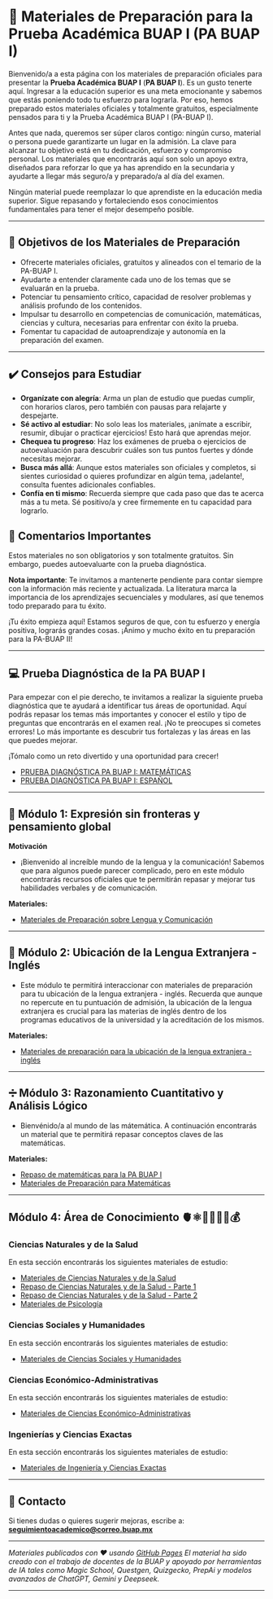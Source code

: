 # 📘 Materiales de Preparación para la Prueba Académica BUAP I (PA BUAP I)

Bienvenido/a a esta página con los materiales de preparación oficiales para presentar la **Prueba Académica BUAP I** (**PA BUAP I**). Es un gusto tenerte aquí. Ingresar a la educación superior es una meta emocionante y sabemos que estás poniendo todo tu esfuerzo para lograrla. Por eso, hemos preparado estos materiales oficiales y totalmente gratuitos, especialmente pensados para ti y la Prueba Académica BUAP I (PA-BUAP I). 

Antes que nada, queremos ser súper claros contigo: ningún curso, material o persona puede garantizarte un lugar en la admisión. La clave para alcanzar tu objetivo está en tu dedicación, esfuerzo y compromiso personal. Los materiales que encontrarás aquí son solo un apoyo extra, diseñados para reforzar lo que ya has aprendido en la secundaria y ayudarte a llegar más seguro/a y preparado/a al día del examen.

Ningún material puede reemplazar lo que aprendiste en la educación media superior. Sigue repasando y fortaleciendo esos conocimientos fundamentales para tener el mejor desempeño posible.

---

## 🧠 Objetivos de los Materiales de Preparación

- Ofrecerte materiales oficiales, gratuitos y alineados con el temario de la PA-BUAP I.
- Ayudarte a entender claramente cada uno de los temas que se evaluarán en la prueba.
- Potenciar tu pensamiento crítico, capacidad de resolver problemas y análisis profundo de los contenidos.
- Impulsar tu desarrollo en competencias de comunicación, matemáticas, ciencias y cultura, necesarias para enfrentar con éxito la prueba.
- Fomentar tu capacidad de autoaprendizaje y autonomía en la preparación del examen.

---

## ✔️ Consejos para Estudiar

- **Organízate con alegría**: Arma un plan de estudio que puedas cumplir, con horarios claros, pero también con pausas para relajarte y despejarte.
- **Sé activo al estudiar**: No solo leas los materiales, ¡anímate a escribir, resumir, dibujar o practicar ejercicios! Esto hará que aprendas mejor.
- **Chequea tu progreso**: Haz los exámenes de prueba o ejercicios de autoevaluación para descubrir cuáles son tus puntos fuertes y dónde necesitas mejorar.
- **Busca más allá**: Aunque estos materiales son oficiales y completos, si sientes curiosidad o quieres profundizar en algún tema, ¡adelante!, consulta fuentes adicionales confiables.
- **Confía en ti mismo**: Recuerda siempre que cada paso que das te acerca más a tu meta. Sé positivo/a y cree firmemente en tu capacidad para lograrlo.

## 🏅 Comentarios Importantes

Estos materiales no son obligatorios y son totalmente gratuitos. Sin embargo, puedes autoevaluarte con la prueba diagnóstica. 

**Nota importante**: Te invitamos a mantenerte pendiente para contar siempre con la información más reciente y actualizada. La literatura marca la importancia de los aprendizajes secuenciales y modulares, así que tenemos todo preparado para tu éxito.

¡Tu éxito empieza aquí! Estamos seguros de que, con tu esfuerzo y energía positiva, lograrás grandes cosas. ¡Ánimo y mucho éxito en tu preparación para la PA-BUAP II!

---
## 💻 Prueba Diagnóstica de la PA BUAP I

Para empezar con el pie derecho, te invitamos a realizar la siguiente prueba diagnóstica que te ayudará a identificar tus áreas de oportunidad. Aquí podrás repasar los temas más importantes y conocer el estilo y tipo de preguntas que encontrarás en el examen real. ¡No te preocupes si cometes errores! Lo más importante es descubrir tus fortalezas y las áreas en las que puedes mejorar.

¡Tómalo como un reto divertido y una oportunidad para crecer!

- [PRUEBA DIAGNÓSTICA PA BUAP I: MATEMÁTICAS](https://www.goconqr.com/en/quiz/40421079/prueba-diagnostica-pa-buap-i-matematicas)
- [PRUEBA DIAGNÓSTICA PA BUAP I: ESPAÑOL](https://www.goconqr.com/en/quiz/40421638/prueba-diagnostica-pa-buap-i-espanol)

---

## 📖 Módulo 1: Expresión sin fronteras y pensamiento global

**Motivación**
- ¡Bienvenido al increíble mundo de la lengua y la comunicación! Sabemos que para algunos puede parecer complicado, pero en este módulo encontrarás recursos oficiales que te permitirán repasar y mejorar tus habilidades verbales y de comunicación.

**Materiales:**
- [Materiales de Preparación sobre Lengua y Comunicación](https://drive.google.com/drive/folders/1liI4ULsMmYgec5Kw01e3o3eowgddkeSB?usp=sharing)

---

## 🔬 Módulo 2: Ubicación de la Lengua Extranjera - Inglés
- Este módulo te permitirá interaccionar con materiales de preparación para tu ubicación de la lengua extranjera - inglés. Recuerda que aunque no repercute en tu puntuación de admisión, la ubicación de la lengua extranjera es crucial para las materias de inglés dentro de los programas educativos de la universidad y la acreditación de los mismos.

**Materiales:**
- [Materiales de preparación para la ubicación de la lengua extranjera -  inglés](https://drive.google.com/drive/folders/1UmB34H-5lWMvNPTiLzVbFlTJYoJoiOV5?usp=sharing)

---

## ➗ Módulo 3: Razonamiento Cuantitativo y Análisis Lógico
- Bienvénido/a al mundo de las mátemática. A continuación encontrarás un material que te permitirá repasar conceptos claves de las matemáticas.

**Materiales:**
- [Repaso de matemáticas para la PA BUAP I](Matematicas.html)
- [Materiales de Preparación para Matemáticas](https://drive.google.com/drive/folders/1Tt8CukD-s8NBF7R9zTEV5XlAWOLKLTrx?usp=sharing)

---

## Módulo 4: Área de Conocimiento 🫀⚛️🧑‍🤝‍🧑🎨💰

### Ciencias Naturales y de la Salud

En esta sección encontrarás los siguientes materiales de estudio:
- [Materiales de Ciencias Naturales y de la Salud](https://drive.google.com/drive/folders/14214nxeJmVn2eeMyf0HS-78ckwNgvU6F?usp=sharing)
- [Repaso de Ciencias Naturales y de la Salud - Parte 1](Salud1.html)
- [Repaso de Ciencias Naturales y de la Salud - Parte 2](Salud2.html)
- [Materiales de Psicología](https://drive.google.com/drive/folders/1j75mlaSL-6K2RTkpDz5UVKjr4dev5A1W?usp=sharing)

  
### Ciencias Sociales y Humanidades

En esta sección encontrarás los siguientes materiales de estudio:
- [Materiales de Ciencias Sociales y Humanidades](https://drive.google.com/drive/folders/10yZNVnwol1VmhYMCPqoqNe8aFtVkzPTU?usp=sharing)

### Ciencias Económico-Administrativas

En esta sección encontrarás los siguientes materiales de estudio:
- [Materiales de Ciencias Económico-Administrativas](https://drive.google.com/drive/folders/1WJX5RsqaC8cRuBBKcHiMZXYbEeVhjFjs?usp=sharing)

### Ingenierías y Ciencias Exactas

En esta sección encontrarás los siguientes materiales de estudio:
- [Materiales de Ingeniería y Ciencias Exactas](https://drive.google.com/drive/folders/1g7HtvS0zumAvZKzstLHLALOQDdKpb1z0?usp=sharing)

---

## 📩 Contacto

Si tienes dudas o quieres sugerir mejoras, escribe a:  
**seguimientoacademico@correo.buap.mx**

---

_Materiales publicados con ❤️ usando [GitHub Pages](https://pages.github.com) El material ha sido creado con el trabajo de docentes de la BUAP y apoyado por herramientas de IA tales como Magic School, Questgen, Quizgecko, PrepAi y modelos avanzados de ChatGPT, Gemini y Deepseek._

---

